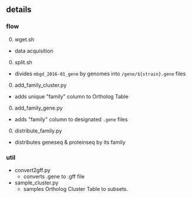 ## details

### flow
0. wget.sh
  * data acquisition
0. split.sh
  * divides `mbgd_2016-01_gene` by genomes into `/gene/${strain}.gene` files
0. add_family_cluster.py
  * adds unique "family" column to Ortholog Table
0. add_family_gene.py
  * adds "family" column to designated `.gene` files
0. distribute_family.py
  * distributes geneseq & proteinseq by its family


### util
* convert2gff.py
  * converts .gene to .gff file
* sample_cluster.py
  * samples Ortholog Cluster Table to subsets.
